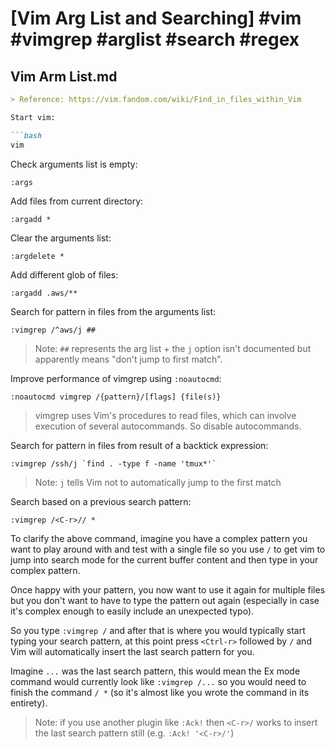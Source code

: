 # [Vim Arg List and Searching] #vim #vimgrep #arglist #search #regex

## Vim Arm List.md

```markdown
> Reference: https://vim.fandom.com/wiki/Find_in_files_within_Vim

Start vim:

```bash
vim
```

Check arguments list is empty:

```viml
:args
```

Add files from current directory:

```viml
:argadd *
```

Clear the arguments list:

```viml
:argdelete *
```

Add different glob of files:

```viml
:argadd .aws/**
```

Search for pattern in files from the arguments list:

```viml
:vimgrep /^aws/j ##
```

> Note: `##` represents the arg list + the `j` option isn't documented but apparently means "don't jump to first match".

Improve performance of vimgrep using `:noautocmd`:

```viml
:noautocmd vimgrep /{pattern}/[flags] {file(s)}
```

> vimgrep uses Vim's procedures to read files, which can involve execution of several autocommands. So disable autocommands.

Search for pattern in files from result of a backtick expression:

```viml
:vimgrep /ssh/j `find . -type f -name 'tmux*'`
```

> Note: `j` tells Vim not to automatically jump to the first match

Search based on a previous search pattern:

```viml
:vimgrep /<C-r>// *
```

To clarify the above command, imagine you have a complex pattern you want to play around with and test with a single file so you use `/` to get vim to jump into search mode for the current buffer content and then type in your complex pattern.

Once happy with your pattern, you now want to use it again for multiple files but you don't want to have to type the pattern out again (especially in case it's complex enough to easily include an unexpected typo).

So you type `:vimgrep /` and after that is where you would typically start typing your search pattern, at this point press `<Ctrl-r>` followed by `/` and Vim will automatically insert the last search pattern for you.

Imagine `...` was the last search pattern, this would mean the Ex mode command would currently look like `:vimgrep /...` so you would need to finish the command `/ *` (so it's almost like you wrote the command in its entirety).

> Note: if you use another plugin like `:Ack!` then `<C-r>/` works to insert the last search pattern still (e.g. `:Ack! '<C-r>/'`)
```

